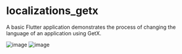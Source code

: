 # localizations_getx

A basic Flutter application demonstrates the process of changing the language of an application using GetX.

![image](https://github.com/SolimanIslam/localizations_getx_App/assets/136899518/98ba3717-1a0a-4924-83f2-d636b5bafcfd)
![image](https://github.com/SolimanIslam/localizations_getx_App/assets/136899518/e154fa0f-d8f6-4e19-8c87-02db0bf8acdc)

